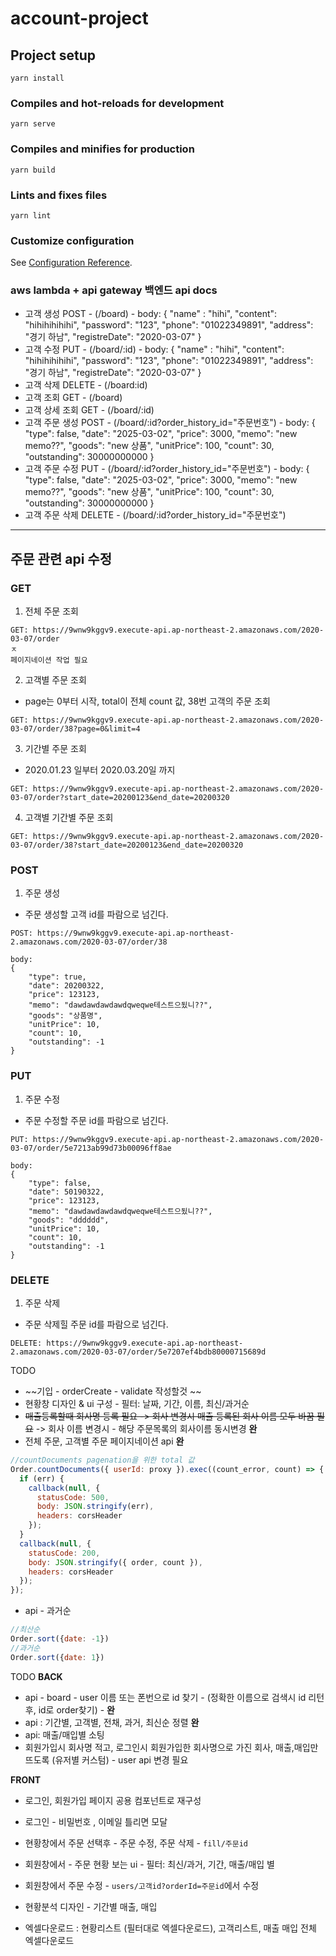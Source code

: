 # account-project

## Project setup

```
yarn install
```

### Compiles and hot-reloads for development

```
yarn serve
```

### Compiles and minifies for production

```
yarn build
```

### Lints and fixes files

```
yarn lint

```

### Customize configuration

See [Configuration Reference](https://cli.vuejs.org/config/).

### aws lambda + api gateway 백엔드 api docs

- 고객 생성 POST - (/board) -
  body: {
  "name" : "hihi",
  "content": "hihihihihihi",
  "password": "123",
  "phone": "01022349891",
  "address": "경기 하남",
  "registreDate": "2020-03-07"
  }
- 고객 수정 PUT - (/board/:id) -
  body: {
  "name" : "hihi",
  "content": "hihihihihihi",
  "password": "123",
  "phone": "01022349891",
  "address": "경기 하남",
  "registreDate": "2020-03-07"
  }
- 고객 삭제 DELETE - (/board:id)
- 고객 조회 GET - (/board)
- 고객 상세 조회 GET - (/board/:id)
- 고객 주문 생성 POST - (/board/:id?order_history_id="주문번호") -
  body: {
  "type": false,
  "date": "2025-03-02",
  "price": 3000,
  "memo": "new memo??",
  "goods": "new 상품",
  "unitPrice": 100,
  "count": 30,
  "outstanding": 30000000000
  }
- 고객 주문 수정 PUT - (/board/:id?order_history_id="주문번호") -
  body: {
  "type": false,
  "date": "2025-03-02",
  "price": 3000,
  "memo": "new memo??",
  "goods": "new 상품",
  "unitPrice": 100,
  "count": 30,
  "outstanding": 30000000000
  }
- 고객 주문 삭제 DELETE - (/board/:id?order_history_id="주문번호")

---

## 주문 관련 api 수정

### GET

1. 전체 주문 조회

```
GET: https://9wnw9kggv9.execute-api.ap-northeast-2.amazonaws.com/2020-03-07/order
ㅈ
페이지네이션 작업 필요
```

2. 고객별 주문 조회

- page는 0부터 시작, total이 전체 count 값, 38번 고객의 주문 조회

```
GET: https://9wnw9kggv9.execute-api.ap-northeast-2.amazonaws.com/2020-03-07/order/38?page=0&limit=4

```

3. 기간별 주문 조회

- 2020.01.23 일부터 2020.03.20일 까지

```
GET: https://9wnw9kggv9.execute-api.ap-northeast-2.amazonaws.com/2020-03-07/order?start_date=20200123&end_date=20200320

```

4. 고객별 기간별 주문 조회

```
GET: https://9wnw9kggv9.execute-api.ap-northeast-2.amazonaws.com/2020-03-07/order/38?start_date=20200123&end_date=20200320
```

### POST

1. 주문 생성

- 주문 생성할 고객 id를 파람으로 넘긴다.

```
POST: https://9wnw9kggv9.execute-api.ap-northeast-2.amazonaws.com/2020-03-07/order/38

body:
{
	"type": true,
	"date": 20200322,
	"price": 123123,
	"memo": "dawdawdawdawdqweqwe테스트으됬니??",
	"goods": "상품명",
	"unitPrice": 10,
	"count": 10,
	"outstanding": -1
}
```

### PUT

1. 주문 수정

- 주문 수정할 주문 id를 파람으로 넘긴다.

```
PUT: https://9wnw9kggv9.execute-api.ap-northeast-2.amazonaws.com/2020-03-07/order/5e7213ab99d73b00096ff8ae

body:
{
	"type": false,
	"date": 50190322,
	"price": 123123,
	"memo": "dawdawdawdawdqweqwe테스트으됬니??",
	"goods": "dddddd",
	"unitPrice": 10,
	"count": 10,
	"outstanding": -1
}
```

### DELETE

1. 주문 삭제

- 주문 삭제힐 주문 id를 파람으로 넘긴다.

```
DELETE: https://9wnw9kggv9.execute-api.ap-northeast-2.amazonaws.com/2020-03-07/order/5e7207ef4bdb80000715689d
```

TODO

- ~~기입 - orderCreate - validate 작성할것 ~~
- 현황창 디자인 & ui 구성 - 필터: 날짜, 기간, 이름, 최신/과거순
- ~~매출등록할때 회사명 등록 필요 -> 회사 변경시 매출 등록된 회사 이름 모두 바꿈 필요~~ -> 회사 이름 변경시 - 해당 주문목록의 회사이름 동시변경 **완**
- 전체 주문, 고객별 주문 페이지네이션 api **완**

```js
//countDocuments pagenation을 위한 total 값
Order.countDocuments({ userId: proxy }).exec((count_error, count) => {
  if (err) {
    callback(null, {
      statusCode: 500,
      body: JSON.stringify(err),
      headers: corsHeader
    });
  }
  callback(null, {
    statusCode: 200,
    body: JSON.stringify({ order, count }),
    headers: corsHeader
  });
});
```

- api - 과거순
```js
//최산순
Order.sort({date: -1})
//과거순
Order.sort({date: 1})
```

TODO
**BACK**
- api - board - user 이름 또는 폰번으로 id 찾기 - (정확한 이름으로 검색시 id 리턴 후, id로 order찾기) - **완**
- api : 기간별, 고객별, 전채, 과거, 최신순 정렬 **완**
- api: 매출/매입별 소팅
- 회원가입시 회사명 적고, 로그인시 회원가입한 회사명으로 가진 회사, 매출,매입만 뜨도록 (유저별 커스텀) - user api 변경 필요

**FRONT**
- 로그인, 회원가입 페이지 공용 컴포넌트로 재구성
- 로그인 - 비밀번호 , 이메일 틀리면 모달
- 현황창에서 주문 선택후 - 주문 수정, 주문 삭제 - `fill/주문id`
- 회원창에서 - 주문 현황 보는 ui - 필터: 최신/과거, 기간, 매출/매입 별
- 회원창에서 주문 수정 - `users/고객id?orderId=주문id`에서 수정
- 현황분석 디자인 - 기간별 매출, 매입

- 엑셀다운로드 : 현황리스트 (필터대로 엑셀다운로드), 고객리스트, 매출 매입 전체 엑셀다운로드

